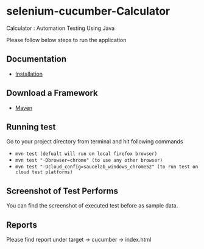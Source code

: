 selenium-cucumber-Calculator
=================

Calculator : Automation Testing Using Java

Please follow below steps to run the application

Documentation
-------------
* [Installation](https://github.com/selenium-cucumber/selenium-cucumber-java/blob/master/doc/installation.md)

Download a Framework
--------------
* [Maven](https://github.com/selenium-cucumber/selenium-cucumber-java-maven-example)


Running test
--------------

Go to your project directory from terminal and hit following commands
* `mvn test (defualt will run on local firefox browser)`
* `mvn test "-Dbrowser=chrome" (to use any other browser)`
* `mvn test "-Dcloud_config=saucelab_windows_chrome52" (to run test on cloud test platforms)`


Screenshot of Test Performs
-------

You can find the screenshot of executed test before as sample data.


Reports
-------

Please find report under target -> cucumber -> index.html

